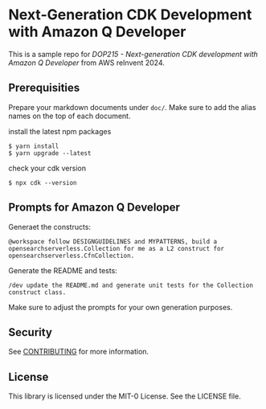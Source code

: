 # Next-Generation CDK Development with Amazon Q Developer

This is a sample repo for *DOP215 - Next-generation CDK development with Amazon Q Developer* from AWS reInvent 2024.

## Prerequisities

Prepare your markdown documents under `doc/`. Make sure to add the alias names on the top of each document.

install the latest npm packages

```
$ yarn install
$ yarn upgrade --latest
```

check your cdk version

```
$ npx cdk --version
```

## Prompts for Amazon Q Developer

Generaet the constructs:

```
@workspace follow DESIGNGUIDELINES and MYPATTERNS, build a opensearchserverless.Collection for me as a L2 construct for opensearchserverless.CfnCollection.
```

Generate the README and tests:

```
/dev update the README.md and generate unit tests for the Collection construct class.
```

Make sure to adjust the prompts for your own generation purposes.


## Security

See [CONTRIBUTING](CONTRIBUTING.md#security-issue-notifications) for more information.

## License

This library is licensed under the MIT-0 License. See the LICENSE file.
